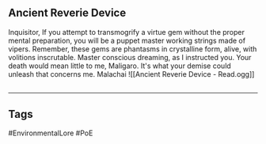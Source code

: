 ## Ancient Reverie Device
Inquisitor, If you attempt to transmogrify a virtue gem without the proper mental preparation, you will be a puppet master working strings made of vipers. Remember, these gems are phantasms in crystalline form, alive, with volitions inscrutable. Master conscious dreaming, as I instructed you. Your death would mean little to me, Maligaro. It's what your demise could unleash that concerns me. Malachai
![[Ancient Reverie Device - Read.ogg]]

##
---
## Tags
#EnvironmentalLore
#PoE 